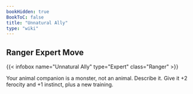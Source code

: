 ```yaml
---
bookHidden: true
BookToC: false
title: "Unnatural Ally"
type: "wiki"
---
```

## Ranger Expert Move
{{< infobox name="Unnatural Ally" type="Expert" class="Ranger" >}}

Your animal companion is a monster, not an animal. Describe it. Give it +2 ferocity and +1 instinct, plus a new training.